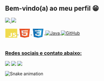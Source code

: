 ## Bem-vindo(a) ao meu perfil 😁

 <div>
   <a href="https://github.com/iyuriwolf">
   <img height="180em" src="https://github-readme-stats.vercel.app/api?username=iyuriwolf&show_icons=true&theme=cobalt&include_all_commits=true&count_private=true"/>
   <img height="180em" src="https://github-readme-stats.vercel.app/api/top-langs/?username=iyuriwolf&layout=compact&langs_count=6&theme=cobalt"/>
</div>
 
<div style="display: inline_block"><br>
  <img align="center" alt="Js" height="30" width="40" src="https://raw.githubusercontent.com/devicons/devicon/master/icons/javascript/javascript-plain.svg">
  <img align="center" alt="HTML" height="30" width="40" src="https://raw.githubusercontent.com/devicons/devicon/master/icons/html5/html5-original.svg">
  <img align="center" alt="CSS" height="30" width="40" src="https://raw.githubusercontent.com/devicons/devicon/master/icons/css3/css3-original.svg">
  <img align="center" alt="Java" height="30" width="40" 
src="https://cdn.jsdelivr.net/gh/devicons/devicon/icons/java/java-original.svg">
  <img align="center" alt="GitHub" height="30" width="40" 
src="https://cdn.jsdelivr.net/gh/devicons/devicon/icons/github/github-original.svg">
</div>
 
 <br>
 
  ### Redes sociais e contato abaixo:
 
<div> 
  <a href="https://instagram.com/iyuriwolf" target="_blank"><img src="https://img.shields.io/badge/-Instagram-%23E4405F?style=for-the-badge&logo=instagram&logoColor=white" target="_blank"></a>
  <a href = "mailto:iyuriwolf@gmail.com"><img src="https://img.shields.io/badge/-Gmail-%23333?style=for-the-badge&logo=gmail&logoColor=white" target="_blank"></a>
  <a href="https://www.linkedin.com/in/yuri-fujimoto-wolf-b89196161/" target="_blank"><img src="https://img.shields.io/badge/-LinkedIn-%230077B5?style=for-the-badge&logo=linkedin&logoColor=white" target="_blank"></a> 
 
  ![Snake animation](https://github.com/iyuriwolf/iyuriwolf/blob/output/github-contribution-grid-snake.svg)

</div>
